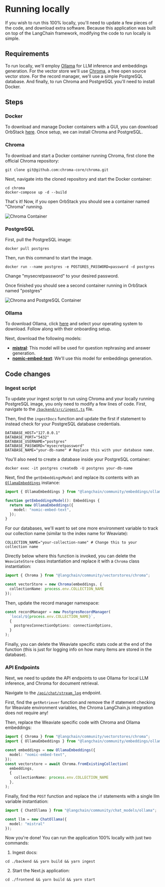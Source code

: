 # Running locally

If you wish to run this 100% locally, you'll need to update a few pieces of the code, and download extra software. Because this application was built on top of the LangChain framework, modifying the code to run locally is simple.

## Requirements

To run locally, we'll employ [Ollama](https://ollama.com) for LLM inference and embeddings generation. For the vector store we'll use [Chroma](https://www.trychroma.com/), a free open source vector store. For the record manager, we'll use a simple PostgreSQL database. And finally, to run Chroma and PostgreSQL you'll need to install Docker.

## Steps

### Docker

To download and manage Docker containers with a GUI, you can download OrbStack [here](https://orbstack.dev/download). Once setup, we can install Chroma and PostgreSQL.

### Chroma

To download and start a Docker container running Chroma, first clone the official Chroma repository:

```shell
git clone git@github.com:chroma-core/chroma.git
```

Next, navigate into the cloned repository and start the Docker container:

```shell
cd chroma
docker-compose up -d --build
```

That's it! Now, if you open OrbStack you should see a container named "Chroma" running.

![Chroma Container](./assets/images/orbstack_running_chroma.png)

### PostgreSQL

First, pull the PostgreSQL image:

```shell
docker pull postgres
```

Then, run this command to start the image.

```shell
docker run --name postgres -e POSTGRES_PASSWORD=password -d postgres
```

Change "mysecretpassword" to your desired password.

Once finished you should see a second container running in OrbStack named "postgres"

![Chroma and PostgreSQL Container](./assets/images/orbstack_running_chroma_pgsql.png)

### Ollama

To download Ollama, click [here](https://ollama.com/download) and select your operating system to download. Follow along with their onboarding setup.

Next, download the following models:

- [**mistral**](https://ollama.com/library/mistral): This model will be used for question rephrasing and answer generation.
- [**nomic-embed-text**](https://ollama.com/library/nomic-embed-text): We'll use this model for embeddings generation.

## Code changes

### Ingest script

To update your ingest script to run using Chroma and your locally running PostgreSQL image, you only need to modify a few lines of code. First, navigate to the [`/backend/src/ingest.ts`](/backend/src/ingest.ts) file.

Then, find the `ingestDocs` function and update the first if statement to instead check for your PostgreSQL database credentials.

```shell
DATABASE_HOST="127.0.0.1"
DATABASE_PORT="5432"
DATABASE_USERNAME="postgres"
DATABASE_PASSWORD="mysecretpassword"
DATABASE_NAME="your-db-name" # Replace this with your database name.
```

You'll also need to create a database inside your PostgreSQL container:

```shell
docker exec -it postgres createdb -U postgres your-db-name
```

Next, find the `getEmbeddingsModel` and replace its contents with an [`OllamaEmbeddings`](https://api.js.langchain.com/classes/langchain_community_embeddings_ollama.OllamaEmbeddings.html) instance:


```typescript
import { OllamaEmbeddings } from "@langchain/community/embeddings/ollama";

function getEmbeddingsModel(): Embeddings {
  return new OllamaEmbeddings({
    model: "nomic-embed-text",
  });
}
```

For our databases, we'll want to set one more environment variable to track our collection name (similar to the index name for Weaviate):

```shell
COLLECTION_NAME="your-collection-name" # Change this to your collection name
```

Directly below where this function is invoked, you can delete the `WeaviateStore` class instantiation and replace it with a `Chroma` class instantiation:

```typescript
import { Chroma } from "@langchain/community/vectorstores/chroma";

const vectorStore = new Chroma(embeddings, {
  collectionName: process.env.COLLECTION_NAME
});
```

Then, update the record manager namespace:

```typescript
const recordManager = new PostgresRecordManager(
  `local/${process.env.COLLECTION_NAME}`,
  {
    postgresConnectionOptions: connectionOptions,
  }
);
```

Finally, you can delete the Weaviate specific stats code at the end of the function (this is just for logging info on how many items are stored in the database).

### API Endpoints

Next, we need to update the API endpoints to use Ollama for local LLM inference, and Chroma for document retrieval.

Navigate to the [`/api/chat/stream_log`](frontend/app/api/chat/stream_log/route.ts) endpoint.

First, find the `getRetriever` function and remove the if statement checking for Weaviate environment variables, the Chroma LangChain.js integration does not require any!

Then, replace the Weaviate specific code with Chroma and Ollama embeddings:

```typescript
import { Chroma } from "@langchain/community/vectorstores/chroma";
import { OllamaEmbeddings } from "@langchain/community/embeddings/ollama";

const embeddings = new OllamaEmbeddings({
  model: "nomic-embed-text",
});
const vectorstore = await Chroma.fromExistingCollection(
  embeddings,
  {
    collectionName: process.env.COLLECTION_NAME
  },
);
```

Finally, find the `POST` function and replace the `if` statements with a single llm variable instantiation:

```typescript
import { ChatOllama } from "@langchain/community/chat_models/ollama";

const llm = new ChatOllama({
  model: "mistral"
});
```

Now you're done! You can run the application 100% locally with just two commands:

1. Ingest docs:

```shell
cd ./backend && yarn build && yarn ingest
```

2. Start the Next.js application:

```shell
cd ./frontend && yarn build && yarn start
```